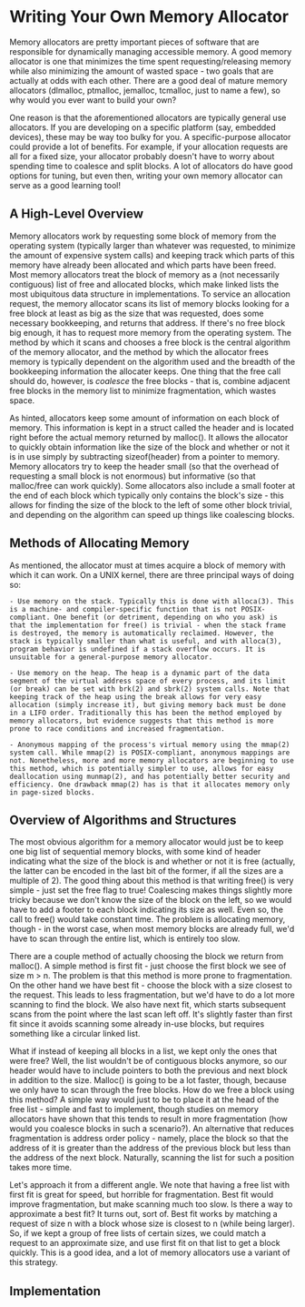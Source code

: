 Writing Your Own Memory Allocator
=================================

Memory allocators are pretty important pieces of software that are responsible for dynamically managing accessible memory. A good memory allocator is one that minimizes the time spent requesting/releasing memory while also minimizing the amount of wasted space - two goals that are actually at odds with each other. There are a good deal of mature memory allocators (dlmalloc, ptmalloc, jemalloc, tcmalloc, just to name a few), so why would you ever want to build your own?

One reason is that the aforementioned allocators are typically general use allocators. If you are developing on a specific platform (say, embedded devices), these may be way too bulky for you. A specific-purpose allocator could provide a lot of benefits. For example, if your allocation requests are all for a fixed size, your allocator probably doesn't have to worry about spending time to coalesce and split blocks. A lot of allocators do have good options for tuning, but even then, writing your own memory allocator can serve as a good learning tool!


A High-Level Overview
---------------------

Memory allocators work by requesting some block of memory from the operating system (typically larger than whatever was requested, to minimize the amount of expensive system calls) and keeping track which parts of this memory have already been allocated and which parts have been freed. Most memory allocators treat the block of memory as a (not necessarily contiguous) list of free and allocated blocks, which make linked lists the most ubiquitous data structure in implementations. To service an allocation request, the memory allocator scans its list of memory blocks looking for a free block at least as big as the size that was requested, does some necessary bookkeeping, and returns that address. If there's no free block big enough, it has to request more memory from the operating system. The method by which it scans and chooses a free block is the central algorithm of the memory allocator, and the method by which the allocator frees memory is typically dependent on the algorithm used and the breadth of the bookkeeping information the allocater keeps. One thing that the free call should do, however, is *coalesce* the free blocks - that is, combine adjacent free blocks in the memory list to minimize fragmentation, which wastes space.

As hinted, allocators keep some amount of information on each block of memory. This information is kept in a struct called the header and is located right before the actual memory returned by malloc(). It allows the allocator to quickly obtain information like the size of the block and whether or not it is in use simply by subtracting sizeof(header) from a pointer to memory. Memory allocators try to keep the header small (so that the overhead of requesting a small block is not enormous) but informative (so that malloc/free can work quickly). Some allocators also include a small footer at the end of each block which typically only contains the block's size - this allows for finding the size of the block to the left of some other block trivial, and depending on the algorithm can speed up things like coalescing blocks.


Methods of Allocating Memory
----------------------------

As mentioned, the allocator must at times acquire a block of memory with which it can work. On a UNIX kernel, there are three principal ways of doing so:

    - Use memory on the stack. Typically this is done with alloca(3). This is a machine- and compiler-specific function that is not POSIX-compliant. One benefit (or detriment, depending on who you ask) is that the implementation for free() is trivial - when the stack frame is destroyed, the memory is automatically reclaimed. However, the stack is typically smaller than what is useful, and with alloca(3), program behavior is undefined if a stack overflow occurs. It is unsuitable for a general-purpose memory allocator.

    - Use memory on the heap. The heap is a dynamic part of the data segment of the virtual address space of every process, and its limit (or break) can be set with brk(2) and sbrk(2) system calls. Note that keeping track of the heap using the break allows for very easy allocation (simply increase it), but giving memory back must be done in a LIFO order. Traditionally this has been the method employed by memory allocators, but evidence suggests that this method is more prone to race conditions and increased fragmentation.

    - Anonymous mapping of the process's virtual memory using the mmap(2) system call. While mmap(2) is POSIX-compliant, anonymous mappings are not. Nonetheless, more and more memory allocators are beginning to use this method, which is potentially simpler to use, allows for easy deallocation using munmap(2), and has potentially better security and efficiency. One drawback mmap(2) has is that it allocates memory only in page-sized blocks.


Overview of Algorithms and Structures
-------------------------------------

The most obvious algorithm for a memory allocator would just be to keep one big list of sequential memory blocks, with some kind of header indicating what the size of the block is and whether or not it is free (actually, the latter can be encoded in the last bit of the former, if all the sizes are a multiple of 2). The good thing about this method is that writing free() is very simple - just set the free flag to true! Coalescing makes things slightly more tricky because we don't know the size of the block on the left, so we would have to add a footer to each block indicating its size as well. Even so, the call to free() would take constant time. The problem is allocating memory, though - in the worst case, when most memory blocks are already full, we'd have to scan through the entire list, which is entirely too slow.

There are a couple method of actually choosing the block we return from malloc(). A simple method is first fit - just choose the first block we see of size m > n. The problem is that this method is more prone to fragmentation. On the other hand we have best fit - choose the block with a size closest to the request. This leads to less fragmentation, but we'd have to do a lot more scanning to find the block. We also have next fit, which starts subsequent scans from the point where the last scan left off. It's slightly faster than first fit since it avoids scanning some already in-use blocks, but requires something like a circular linked list.

What if instead of keeping all blocks in a list, we kept only the ones that were free? Well, the list wouldn't be of contiguous blocks anymore, so our header would have to include pointers to both the previous and next block in addition to the size. Malloc() is going to be a lot faster, though, because we only have to scan through the free blocks. How do we free a block using this method? A simple way would just to be to place it at the head of the free list - simple and fast to implement, though studies on memory allocators have shown that this tends to result in more fragmentation (how would you coalesce blocks in such a scenario?). An alternative that reduces fragmentation is address order policy - namely, place the block so that the address of it is greater than the address of the previous block but less than the address of the next block. Naturally, scanning the list for such a position takes more time.

Let's approach it from a different angle. We note that having a free list with first fit is great for speed, but horrible for fragmentation. Best fit would improve fragmentation, but make scanning much too slow. Is there a way to approximate a best fit? It turns out, sort of. Best fit works by matching a request of size n with a block whose size is closest to n (while being larger). So, if we kept a group of free lists of certain sizes, we could match a request to an approximate size, and use first fit on that list to get a block quickly. This is a good idea, and a lot of memory allocators use a variant of this strategy.


Implementation
--------------
